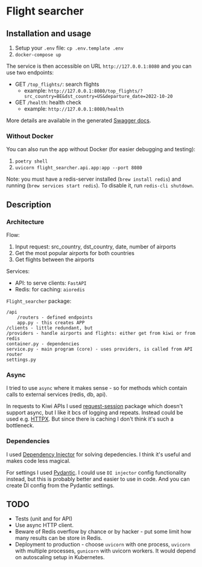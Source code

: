 # Flight searcher

## Installation and usage

1. Setup your `.env` file: `cp .env.template .env`
2. `docker-compose up`

The service is then accessible on URL `http://127.0.0.1:8080` and you can use two endpoints:

* GET `/top_flights/`: search flights
    * example: `http://127.0.0.1:8080/top_flights/?src_country=BE&dst_country=US&departure_date=2022-10-20`
* GET `/health`: health check
    * example: `http://127.0.0.1:8080/health`

More details are available in the generated [Swagger docs](http://127.0.0.1:8080/docs).

### Without Docker

You can also run the app without Docker (for easier debugging and testing):
1. `poetry shell`
2. `uvicorn flight_searcher.api.app:app --port 8080`

Note: you must have a redis-server installed (`brew install redis`) and running (`brew services start redis`). To disable it, run `redis-cli shutdown`.

## Description

### Architecture

Flow:
1. Input request: src_country, dst_country, date, number of airports
2. Get the most popular airports for both countries
3. Get flights between the airports

Services:
* API: to serve clients: `FastAPI`
* Redis: for caching: `aioredis`

`Flight_searcher` package:
```
/api
    /routers - defined endpoints
    app.py - this creates APP
/clients - little redundant, but 
/providers - handle airports and flights: either get from kiwi or from redis
container.py - dependencies
service.py - main program (core) - uses providers, is called from API router
settings.py
```

### Async

I tried to use `async` where it makes sense - so for methods which contain calls to external services (redis, db, api).

In requests to Kiwi APIs I used [request-session](https://github.com/kiwicom/request-session) package which doesn't support async, but I like it bcs of logging and repeats. Instead could be used e.g. [HTTPX](https://www.python-httpx.org/). But since there is caching I don't think it's such a bottleneck.

### Dependencies

I used [Dependency Injector](https://python-dependency-injector.ets-labs.org/) for solving depedencies. I think it's useful and makes code less magical.

For settings I used [Pydantic](https://pydantic-docs.helpmanual.io/usage/settings/). I could use `DI injector` config functionality instead, but this is probably better and easier to use in code. And you can create DI config from the Pydantic settings.

## TODO

* Tests (unit and for API)
* Use async HTTP client.
* Beware of Redis overflow by chance or by hacker - put some limit how many results can be store in Redis.
* Deployment to production - choose `uvicorn` with one process, `uvicorn` with multiple processes, `gunicorn` with uvicorn workers. It would depend on autoscaling setup in Kubernetes.
